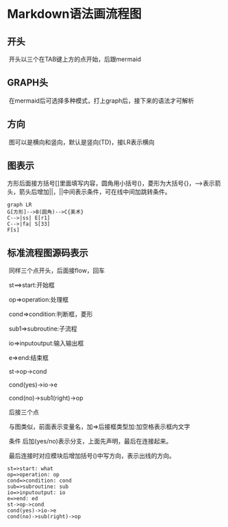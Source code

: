# Markdown语法画流程图

## 开头

​	开头以三个在TAB键上方的点开始，后跟mermaid

## GRAPH头

​	在mermaid后可选择多种模式，打上graph后，接下来的语法才可解析

## 方向

​	图可以是横向和竖向，默认是竖向(TD)，接LR表示横向

## 图表示

​	方形后面接方括号[]里面填写内容，圆角用小括号()，菱形为大括号{}，-->表示箭头，箭头后增加||，||中间表示条件，可在线中间加跳转条件。

```mermaid
graph LR
G[方形]-->B(圆角)-->C{美术}
C-->|ss| E[r1]
C-->|fa| S[33]
F[s]
```

## 标准流程图源码表示

​	同样三个点开头，后面接flow，回车

​	st==>start:开始框

​	op=>operation:处理框

​	cond=>condition:判断框，菱形

​	sub1=>subroutine:子流程

​	io=>inputoutput:输入输出框

​	e=>end:结束框

​	st->op->cond

​	cond(yes)->io->e

​	cond(no)->sub1(right)->op

​	后接三个点

​	与图类似，前面表示变量名，加=>后接框类型加:加空格表示框内文字

​	条件 后加(yes/no)表示分支，上面先声明，最后在连接起来。

​	最后连接时对应模块后增加括号()中写方向，表示出线的方向。

```flow
st=>start: what
op=>operation: op
cond=>condition: cond
sub=>subroutine: sub
io=>inputoutput: io
e=>end: ed
st->op->cond
cond(yes)->io->e
cond(no)->sub(right)->op

```





